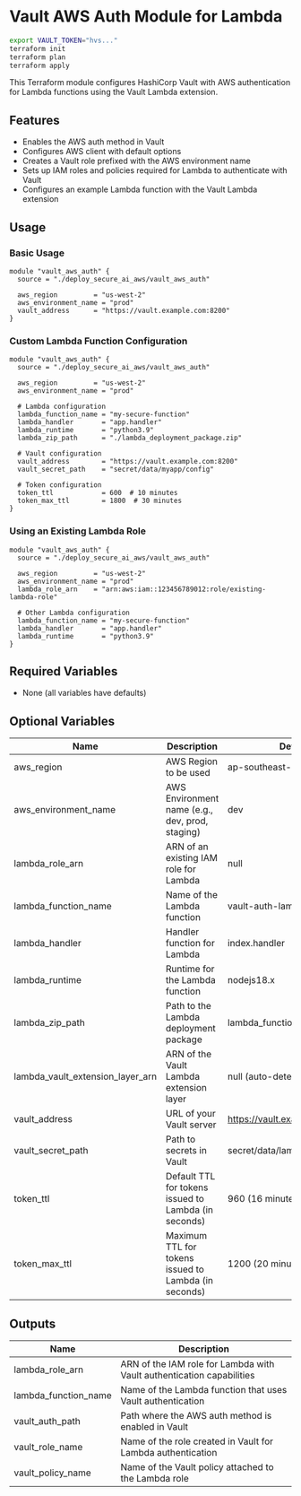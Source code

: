 # Vault AWS Auth Module for Lambda

```zsh
export VAULT_TOKEN="hvs..."
terraform init
terraform plan
terraform apply
```

This Terraform module configures HashiCorp Vault with AWS authentication for Lambda functions using the Vault Lambda extension.

## Features

- Enables the AWS auth method in Vault
- Configures AWS client with default options
- Creates a Vault role prefixed with the AWS environment name
- Sets up IAM roles and policies required for Lambda to authenticate with Vault
- Configures an example Lambda function with the Vault Lambda extension

## Usage

### Basic Usage

```hcl
module "vault_aws_auth" {
  source = "./deploy_secure_ai_aws/vault_aws_auth"

  aws_region         = "us-west-2"
  aws_environment_name = "prod"
  vault_address      = "https://vault.example.com:8200"
}
```

### Custom Lambda Function Configuration

```hcl
module "vault_aws_auth" {
  source = "./deploy_secure_ai_aws/vault_aws_auth"

  aws_region         = "us-west-2"
  aws_environment_name = "prod"

  # Lambda configuration
  lambda_function_name = "my-secure-function"
  lambda_handler       = "app.handler"
  lambda_runtime       = "python3.9"
  lambda_zip_path      = "./lambda_deployment_package.zip"

  # Vault configuration
  vault_address        = "https://vault.example.com:8200"
  vault_secret_path    = "secret/data/myapp/config"

  # Token configuration
  token_ttl            = 600  # 10 minutes
  token_max_ttl        = 1800  # 30 minutes
}
```

### Using an Existing Lambda Role

```hcl
module "vault_aws_auth" {
  source = "./deploy_secure_ai_aws/vault_aws_auth"

  aws_region         = "us-west-2"
  aws_environment_name = "prod"
  lambda_role_arn    = "arn:aws:iam::123456789012:role/existing-lambda-role"

  # Other Lambda configuration
  lambda_function_name = "my-secure-function"
  lambda_handler       = "app.handler"
  lambda_runtime       = "python3.9"
}
```

## Required Variables

- None (all variables have defaults)

## Optional Variables

| Name | Description | Default |
|------|-------------|---------|
| aws_region | AWS Region to be used | ap-southeast-1 |
| aws_environment_name | AWS Environment name (e.g., dev, prod, staging) | dev |
| lambda_role_arn | ARN of an existing IAM role for Lambda | null |
| lambda_function_name | Name of the Lambda function | vault-auth-lambda |
| lambda_handler | Handler function for Lambda | index.handler |
| lambda_runtime | Runtime for the Lambda function | nodejs18.x |
| lambda_zip_path | Path to the Lambda deployment package | lambda_function_payload.zip |
| lambda_vault_extension_layer_arn | ARN of the Vault Lambda extension layer | null (auto-detected) |
| vault_address | URL of your Vault server | https://vault.example.com:8200 |
| vault_secret_path | Path to secrets in Vault | secret/data/lambda/config |
| token_ttl | Default TTL for tokens issued to Lambda (in seconds) | 960 (16 minutes) |
| token_max_ttl | Maximum TTL for tokens issued to Lambda (in seconds) | 1200 (20 minutes) |

## Outputs

| Name | Description |
|------|-------------|
| lambda_role_arn | ARN of the IAM role for Lambda with Vault authentication capabilities |
| lambda_function_name | Name of the Lambda function that uses Vault authentication |
| vault_auth_path | Path where the AWS auth method is enabled in Vault |
| vault_role_name | Name of the role created in Vault for Lambda authentication |
| vault_policy_name | Name of the Vault policy attached to the Lambda role |